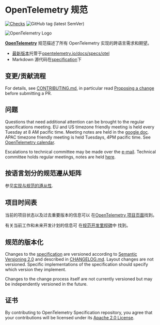 # OpenTelemetry 规范

[![Checks](https://github.com/open-telemetry/opentelemetry-specification/workflows/Checks/badge.svg?branch=main)](https://github.com/open-telemetry/opentelemetry-specification/actions?query=workflow%3A%22Checks%22+branch%3Amain)
![GitHub tag (latest SemVer)](https://img.shields.io/github/tag/open-telemetry/specification.svg)

![OpenTelemetry Logo](https://opentelemetry.io/img/logos/opentelemetry-horizontal-color.png)

**[OpenTelemetry][]** 规范描述了所有 OpenTelemetry 实现的跨语言需求和期望。

- [最新版本][]托管于[opentelemetry.io/docs/specs/otel][]
- Markdown 源代码在[specification](./specification/README.md)下

## 变更/贡献流程

For details, see [CONTRIBUTING.md](CONTRIBUTING.md), in particular read
[Proposing a change](CONTRIBUTING.md#proposing-a-change) before submitting a PR.

## 问题

Questions that need additional attention can be brought to the regular
specifications meeting. EU and US timezone friendly meeting is held every
Tuesday at 8 AM pacific time. Meeting notes are held in the
[google doc](https://docs.google.com/document/d/1-bCYkN-DWJq4jw1ybaDZYYmx-WAe6HnwfWbkm8d57v8/edit?usp=sharing).
APAC timezone friendly meeting is held Tuesdays, 4PM pacific time. See
[OpenTelemetry calendar](https://github.com/open-telemetry/community#calendar).

Escalations to technical committee may be made over the
[e-mail](https://github.com/open-telemetry/community#tc-technical-committee).
Technical committee holds regular meetings, notes are held
[here](https://docs.google.com/document/d/1hOHPCu5TGenqTeWPB9qQB_qd33uITZBcvK1FnWxYJAw/edit?usp=sharing).

## 按语言划分的规范遵从矩阵

参见[实现与规范的遵从性](./spec-compliance-matrix.md).

## 项目时间表

当前的项目状态以及过去重要版本的信息可以
在[OpenTelemetry 项目页面](https://opentelemetry.io/status/)找到。

有关当前工作和未来开发计划的信息可
在[规范开发里程碑](https://github.com/open-telemetry/opentelemetry-specification/milestones)中
找到。

## 规范的版本化

Changes to the [specification](./specification/overview.md) are versioned
according to [Semantic Versioning 2.0](https://semver.org/spec/v2.0.0.html) and
described in [CHANGELOG.md](CHANGELOG.md). Layout changes are not versioned.
Specific implementations of the specification should specify which version they
implement.

Changes to the change process itself are not currently versioned but may be
independently versioned in the future.

## 证书

By contributing to OpenTelemetry Specification repository, you agree that your
contributions will be licensed under its [Apache 2.0 License](LICENSE).

[OpenTelemetry]: https://opentelemetry.io
[最新版本]:
  https://github.com/open-telemetry/opentelemetry-specification/releases/latest
[opentelemetry.io/docs/specs/otel]: https://opentelemetry.io/docs/specs/otel/
